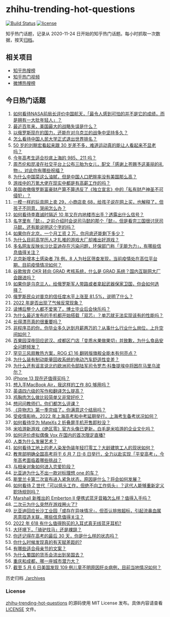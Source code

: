 # zhihu-trending-hot-questions

[![Build Status](https://github.com/justjavac/zhihu-trending-hot-questions/workflows/ci/badge.svg?branch=master)](https://github.com/justjavac/zhihu-trending-hot-questions/actions)
[![license](https://img.shields.io/github/license/justjavac/zhihu-trending-hot-questions)](https://github.com/justjavac/zhihu-trending-hot-questions/blob/master/LICENSE)

知乎热门话题，记录从 2020-11-24 日开始的知乎热门话题。每小时抓取一次数据，按天[归档](./archives)。

## 相关项目

- [知乎热搜榜](https://github.com/justjavac/zhihu-trending-top-search)
- [知乎热门视频](https://github.com/justjavac/zhihu-trending-hot-video)
- [微博热搜榜](https://github.com/justjavac/weibo-trending-hot-search)

## 今日热门话题

<!-- BEGIN -->
<!-- 最后更新时间 Sun May 08 2022 01:21:08 GMT+0800 (China Standard Time) -->

1. [如何看待NASA前局长评价中国航天，「最令人感到可怕的并不是它的成绩，而是拥有一大批年轻人」？](https://www.zhihu.com/question/531471974)
1. [最近百年来，美国最大的战略失误是什么？](https://www.zhihu.com/question/376036755)
1. [以俄罗斯现在的国力，还能在对乌克兰的战争中坚持多久？](https://www.zhihu.com/question/526458825)
1. [怎么看待中国人民大学正式退出世界排名？](https://www.zhihu.com/question/531671974)
1. [50 岁的刘畊宏看起来跟 30 岁差不多，难道运动真的能让人看起来不显老吗？](https://www.zhihu.com/question/531022002)
1. [今年高考生适合抄底上海的 985、211 吗？](https://www.zhihu.com/question/531719409)
1. [周杰伦和昆凌在社交平台上公布三胎为女儿，配文「感谢上苍赐予这美丽的礼物」，对此你有哪些祝福？](https://www.zhihu.com/question/531548935)
1. [为什么中国菜这么油腻，但是中国人口肥胖率没有美国那么高？](https://www.zhihu.com/question/39870793)
1. [游戏中的万氪大佬在现实中都是有高薪工作的吗？](https://www.zhihu.com/question/431746142)
1. [美国收缴俄罗斯富豪财产算不算违反了《独立宣言》中的「私有财产神圣不可侵犯」？](https://www.zhihu.com/question/531694634)
1. [一模一样的玩具网上卖 29，小商店卖 68，给孩子说在网上买，也解释了，但孩子不同意，哭闹怎么办？](https://www.zhihu.com/question/525757457)
1. [如何看待李嘉诚时隔近 10 年又在内地楼市出手？透露出什么信号？](https://www.zhihu.com/question/531759653)
1. [名字里有「懿」，之前介绍时会说司马懿的那个「懿」，但是看完三国很讨厌司马懿，还有能说明这个字的吗？](https://www.zhihu.com/question/525787449)
1. [如果你在北京，一个月工资 2 万，你月底还能剩下多少？](https://www.zhihu.com/question/516556362)
1. [为什么目前高学历人才扎堆的游戏大厂却难出好游戏？](https://www.zhihu.com/question/530816105)
1. [多名网友反映长沙比亚迪存在污染问题，环保部门称「无能为力」，有哪些信息值得关注？](https://www.zhihu.com/question/531746731)
1. [北京新增本土感染者 78 例，8 人为社区筛查发现，当前疫情处在高位平台期，目前疫情情况如何？](https://www.zhihu.com/question/531757496)
1. [谷歌放弃 OKR 转向 GRAD 考核系统，什么是 GRAD 系统？国内互联网大厂会跟进吗？](https://www.zhihu.com/question/531710332)
1. [如果你是乌克兰人，给俄罗斯军人带路或者拿起武器保家卫国，你会如何选择？](https://www.zhihu.com/question/525770129)
1. [俄罗斯民众对普京的信任度水平上涨至 81.5%，说明了什么？](https://www.zhihu.com/question/531669618)
1. [2022 年是否出现了气候反常现象？](https://www.zhihu.com/question/531011944)
1. [读博后整个人都不爱笑了，博士毕业后会快乐吗？](https://www.zhihu.com/question/531660187)
1. [为什么最近发布的手机都开始搭载「双芯」？单芯就无法实现该有的性能吗？](https://www.zhihu.com/question/529970143)
1. [长得漂亮真的很重要吗？](https://www.zhihu.com/question/505809133)
1. [非程序员的你，你毕业多久达到月薪两万的？从事什么行业什么岗位，上升空间如何？](https://www.zhihu.com/question/531297126)
1. [百果园深夜回应武汉、成都区门店「变质水果做果切」并致歉，为什么食品安全问题频发？](https://www.zhihu.com/question/531721758)
1. [罕见三风扇散热方案，ROG 幻 16 翻转版旗舰全能本有何亮点？](https://www.zhihu.com/question/531706196)
1. [为什么装有制动能量回收系统的电动汽车舒适性变差？](https://www.zhihu.com/question/502777875)
1. [为什么还有谣言说北约欧洲司令部陆军司令罗杰·科鲁提埃中将困在马里乌波尔？](https://www.zhihu.com/question/526097364)
1. [iPhone 13 现在还值得买吗？](https://www.zhihu.com/question/520718938)
1. [想入手MacBook Air，我这样的工作 8G 够用吗？](https://www.zhihu.com/question/531134840)
1. [英语四六级的写作和翻译怎么提高？](https://www.zhihu.com/question/268901468)
1. [鸡胸肉怎么做比较简单又非常好吃？](https://www.zhihu.com/question/516713207)
1. [想问问教师们，你们都怎么评课？](https://www.zhihu.com/question/391210490)
1. [《异物志》第一季完结了，你满意这个结局吗？](https://www.zhihu.com/question/531732317)
1. [受疫情影响，2022 年上海高考和中考延期举行，上海考生备考状况如何？](https://www.zhihu.com/question/531707041)
1. [如何看待华为 MateXs 2 折叠屏手机开售即秒没？](https://www.zhihu.com/question/531582823)
1. [米哈游新游戏《绝区零》官方头像已更新，白毛是米哈游的企业文化吗？](https://www.zhihu.com/question/531712376)
1. [如何评价虚拟偶像 Vox 在国内的首次限定直播?](https://www.zhihu.com/question/531668001)
1. [人类为什么发展艺术？](https://www.zhihu.com/question/531470082)
1. [如何看待工地上的老人染发伪装年轻打零工？大龄建筑工人的现状如何？](https://www.zhihu.com/question/531433875)
1. [教育部明确全国高考将于 6 月 7 日-8 日举行，全力以赴实现「平安高考」，今年高考面临着哪些挑战？](https://www.zhihu.com/question/531770848)
1. [与相亲对象如何进入恋爱阶段？](https://www.zhihu.com/question/27244726)
1. [比亚迪为什么不出一款对标理想 one 的车？](https://www.zhihu.com/question/525647461)
1. [斯里兰卡第二次宣布进入紧急状态，原因是什么？将会如何发展？](https://www.zhihu.com/question/531736383)
1. [如何看待 Z 世代「可以低头工作，但绝不向工作低头」？这代人能够重新定义职场规则吗？](https://www.zhihu.com/question/531698987)
1. [Marshall 新推出的 Emberton II 便携式蓝牙音箱怎么样？值得入手吗？](https://www.zhihu.com/question/531415674)
1. [二次元为什么突然在游戏圈火了?](https://www.zhihu.com/question/371058733)
1. [比亚迪回应长沙工业园「或存在异味情况」，但否认排放超标，引起流鼻血属恶意捏造关联，哪些信息值得关注？](https://www.zhihu.com/question/531798122)
1. [2022 年 618 有什么值得购买的入耳式真无线蓝牙耳机?](https://www.zhihu.com/question/531458038)
1. [大环境下，「骑驴找马」还是裸辞？](https://www.zhihu.com/question/531560317)
1. [你还记得在高考的最后 30 天，你是什么样的状态吗？](https://www.zhihu.com/question/529052329)
1. [你什么时候发现真的有天赋差距的?](https://www.zhihu.com/question/531148965)
1. [有哪些适合母亲节的文案？](https://www.zhihu.com/question/530146887)
1. [为什么蜀国的货币会流出到吴国去？](https://www.zhihu.com/question/530063580)
1. [重庆和成都，哪一座城市潜力大？](https://www.zhihu.com/question/34969563)
1. [截至 5 月 6 日美国发现 109 例儿童不明原因肝炎病例，目前当地情况如何？](https://www.zhihu.com/question/531702615)

<!-- END -->

历史归档 [./archives](./archives)

### License

[zhihu-trending-hot-questions](https://github.com/justjavac/zhihu-trending-hot-questions)
的源码使用 MIT License 发布。具体内容请查看 [LICENSE](./LICENSE) 文件。

